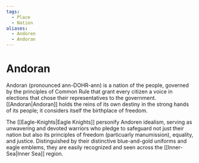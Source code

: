 ```yaml
---
tags:
  - Place
  - Nation
aliases:
  - Andoren
  - Andoran
---
```

# Andoran
Andoran (pronounced ann-DOHR-ann) is a nation of the people, governed by the principles of Common Rule that grant every citizen a voice in elections that chose their representatives to the government. [[Andoran|Andoran]] holds the reins of its own destiny in the strong hands of its people; it considers itself the birthplace of freedom.

The [[Eagle-Knights|Eagle Knights]] personify Andoren idealism, serving as unwavering and devoted warriors who pledge to safeguard not just their nation but also its principles of freedom (particuarly manumission), equality, and justice. Distinguished by their distinctive blue-and-gold uniforms and eagle emblems, they are easily recognized and seen across the [[Inner-Sea|Inner Sea]] region.